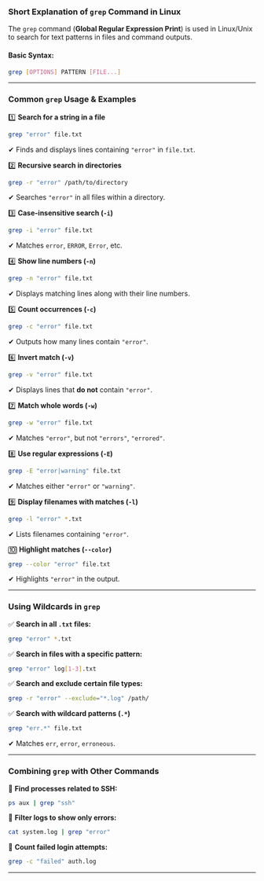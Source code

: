 ### **Short Explanation of `grep` Command in Linux**  

The `grep` command (**Global Regular Expression Print**) is used in Linux/Unix to search for text patterns in files and command outputs.  

#### **Basic Syntax:**  
```bash
grep [OPTIONS] PATTERN [FILE...]
```

---

### **Common `grep` Usage & Examples**  

1️⃣ **Search for a string in a file**  
```bash
grep "error" file.txt
```
✔ Finds and displays lines containing `"error"` in `file.txt`.

2️⃣ **Recursive search in directories**  
```bash
grep -r "error" /path/to/directory
```
✔ Searches `"error"` in all files within a directory.

3️⃣ **Case-insensitive search (`-i`)**  
```bash
grep -i "error" file.txt
```
✔ Matches `error`, `ERROR`, `Error`, etc.

4️⃣ **Show line numbers (`-n`)**  
```bash
grep -n "error" file.txt
```
✔ Displays matching lines along with their line numbers.

5️⃣ **Count occurrences (`-c`)**  
```bash
grep -c "error" file.txt
```
✔ Outputs how many lines contain `"error"`.

6️⃣ **Invert match (`-v`)**  
```bash
grep -v "error" file.txt
```
✔ Displays lines that **do not** contain `"error"`.

7️⃣ **Match whole words (`-w`)**  
```bash
grep -w "error" file.txt
```
✔ Matches `"error"`, but not `"errors"`, `"errored"`.

8️⃣ **Use regular expressions (`-E`)**  
```bash
grep -E "error|warning" file.txt
```
✔ Matches either `"error"` or `"warning"`.

9️⃣ **Display filenames with matches (`-l`)**  
```bash
grep -l "error" *.txt
```
✔ Lists filenames containing `"error"`.

🔟 **Highlight matches (`--color`)**  
```bash
grep --color "error" file.txt
```
✔ Highlights `"error"` in the output.

---

### **Using Wildcards in `grep`**  
✅ **Search in all `.txt` files:**  
```bash
grep "error" *.txt
```
✅ **Search in files with a specific pattern:**  
```bash
grep "error" log[1-3].txt
```
✅ **Search and exclude certain file types:**  
```bash
grep -r "error" --exclude="*.log" /path/
```
✅ **Search with wildcard patterns (`.*`)**  
```bash
grep "err.*" file.txt
```
✔ Matches `err`, `error`, `erroneous`.

---

### **Combining `grep` with Other Commands**  
🔹 **Find processes related to SSH:**  
```bash
ps aux | grep "ssh"
```
🔹 **Filter logs to show only errors:**  
```bash
cat system.log | grep "error"
```
🔹 **Count failed login attempts:**  
```bash
grep -c "failed" auth.log
```

---

